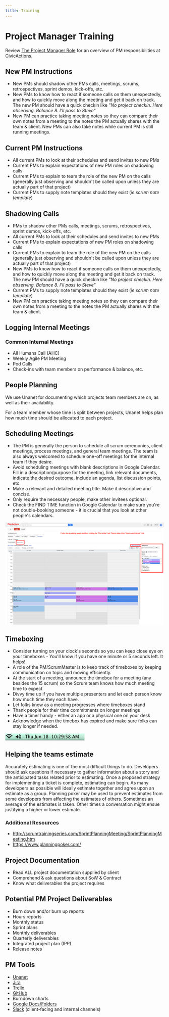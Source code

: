 ```yaml
---
title: Training
---
```


# Project Manager Training

Review [The Project Manager Role](README.md) for an overview of PM responsibilities at CivicActions.

## New PM Instructions

-   New PMs should shadow other PMs calls, meetings, scrums, retrospectives, sprint demos, kick-offs, etc.
-   New PMs to know how to react if someone calls on them unexpectedly, and how to quickly move along the meeting and get it back on track. The new PM should have a quick checkin like _"No project checkin. Here observing. Balance 8. I'll pass to Steve"_
-   New PM can practice taking meeting notes so they can compare their own notes from a meeting to the notes the PM actually shares with the team & client. New PMs can also take notes while current PM is still running meetings.

## Current PM Instructions

-   All current PMs to look at their schedules and send invites to new PMs
-   Current PMs to explain expectations of new PM roles on shadowing calls
-   Current PMs to explain to team the role of the new PM on the calls (generally just observing and shouldn't be called upon unless they are actually part of that project)
-   Current PMs to supply note templates should they exist (_ie scrum note template_)

## Shadowing Calls

-   PMs to shadow other PMs calls, meetings, scrums, retrospectives, sprint demos, kick-offs, etc.
-   All current PMs to look at their schedules and send invites to new PMs
-   Current PMs to explain expectations of new PM roles on shadowing calls
-   Current PMs to explain to team the role of the new PM on the calls (generally just observing and shouldn't be called upon unless they are actually part of that project)
-   New PMs to know how to react if someone calls on them unexpectedly, and how to quickly move along the meeting and get it back on track. The new PM should have a quick checkin like _"No project checkin. Here observing. Balance 8. I'll pass to Steve"_
-   Current PMs to supply note templates should they exist (_ie scrum note template_)
-   New PM can practice taking meeting notes so they can compare their own notes from a meeting to the notes the PM actually shares with the team & client.

## Logging Internal Meetings

### Common Internal Meetings

-   All Humans Call (AHC)
-   Weekly Agile PM Meeting
-   Pod Calls
-   Check-ins with team members on performance & balance, etc.

## People Planning

We use Unanet for documenting which projects team members are on, as well as their availability.

For a team member whose time is split between projects, Unanet helps plan how much time should be allocated to each project.

## Scheduling Meetings

-   The PM is generally the person to schedule all scrum ceremonies, client meetings, process meetings, and general team meetings. The team is also always welcomed to schedule one-off meetings for the internal team if they desire.
-   Avoid scheduling meetings with blank descriptions in Google Calendar. Fill in a description/purpose for the meeting, link relevant documents, indicate the desired outcome, include an agenda, list discussion points, etc.
-   Make a relevant and detailed meeting title. Make it descriptive and concise.
-   Only require the necessary people, make other invitees optional.
-   Check the FIND TIME function in Google Calendar to make sure you're not double-booking someone - it is crucial that you look at other people's calendars.

![Screenshot of "Find a time" tab when creating a google calendar event](../../assets/images/CivicActions_Calendar_FindTime.png "Finding Available Meeting Time")

## Timeboxing

-   Consider turning on your clock's seconds so you can keep close eye on your timeboxes - You'll know if you have one minute or 5 seconds left. It helps!
-   A role of the PM/ScrumMaster is to keep track of timeboxes by keeping communication on topic and moving efficiently.
-   At the start of a meeting, announce the timebox for a meeting (any besides the 15 scrum) so the Scrum team knows how much meeting time to expect
-   Divvy time up if you have multiple presenters and let each person know how much time they each have.
-   Let folks know as a meeting progresses where timeboxes stand
-   Thank people for their time commitments on longer meetings
-   Have a timer handy - either an app or a physical one on your desk
-   Acknowledge when the timebox has expired and make sure folks can stay longer if needed.

![Screenshot of the clock on a Mac computer](../../assets/images/show-seconds.png "Showing seconds")

## Helping the teams estimate

Accurately estimating is one of the most difficult things to do. Developers should ask questions if necessary to gather information about a story and the anticipated tasks related prior to estimating. Once a proposed strategy for implementing a ticket is complete, estimating can begin. As many developers as possible will ideally estimate together and agree upon an estimate as a group. Planning poker may be used to prevent estimates from some developers from affecting the estimates of others. Sometimes an average of the estimates is taken. Other times a conversation might ensue justifying a higher or lower estimate.

### Additional Resources

-   <http://scrumtrainingseries.com/SprintPlanningMeeting/SprintPlanningMeeting.htm>
-   <https://www.planningpoker.com/>

## Project Documentation

-   Read ALL project documentation supplied by client
-   Comprehend & ask questions about SoW & Contract
-   Know what deliverables the project requires

## Potential PM Project Deliverables

-   Burn down and/or burn up reports
-   Hours reports
-   Monthly status
-   Sprint plans
-   Monthly deliverables
-   Quarterly deliverables
-   Integrated project plan (IPP)
-   Release notes

## PM Tools

-   [Unanet](https://civicactions.unanet.biz)
-   [Jira](../../common-practices-tools/software-and-support/jira.md)
-   [Trello](../../common-practices-tools/software-and-support/trello.md)
-   [GitHub](../../common-practices-tools/software-and-support/github.md)
-   Burndown charts
-   [Google Docs/Folders](../../common-practices-tools/software-and-support/google-docs.md)
-   [Slack](../../common-practices-tools/software-and-support/slack.md) (client-facing and internal channels)
